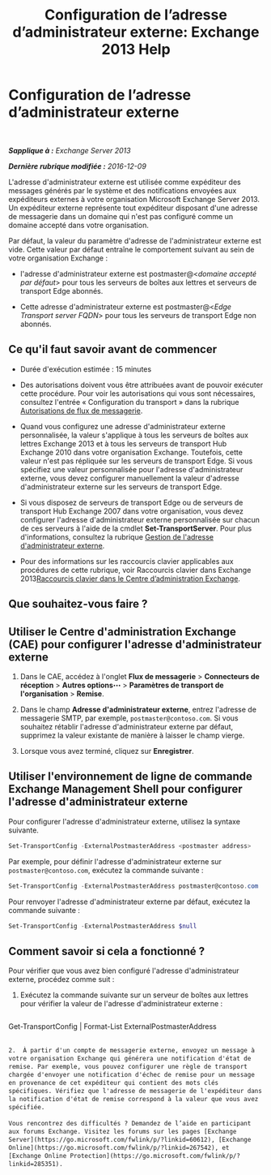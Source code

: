 ﻿---
title: 'Configuration de l’adresse d’administrateur externe: Exchange 2013 Help'
TOCTitle: Configuration de l’adresse d’administrateur externe
ms:assetid: 6b0c8675-3238-462d-8973-b52305fb90d2
ms:mtpsurl: https://technet.microsoft.com/fr-fr/library/Bb430765(v=EXCHG.150)
ms:contentKeyID: 52062990
ms.date: 04/24/2018
mtps_version: v=EXCHG.150
ms.translationtype: HT
---

# Configuration de l’adresse d’administrateur externe

 

_**Sapplique à :** Exchange Server 2013_

_**Dernière rubrique modifiée :** 2016-12-09_

L'adresse d'administrateur externe est utilisée comme expéditeur des messages générés par le système et des notifications envoyées aux expéditeurs externes à votre organisation Microsoft Exchange Server 2013. Un expéditeur externe représente tout expéditeur disposant d'une adresse de messagerie dans un domaine qui n'est pas configuré comme un domaine accepté dans votre organisation.

Par défaut, la valeur du paramètre d'adresse de l'administrateur externe est vide. Cette valeur par défaut entraîne le comportement suivant au sein de votre organisation Exchange :

  - l'adresse d'administrateur externe est postmaster@\<*domaine accepté par défaut*\> pour tous les serveurs de boîtes aux lettres et serveurs de transport Edge abonnés.

  - Cette adresse d'administrateur externe est postmaster@\<*Edge Transport server FQDN*\> pour tous les serveurs de transport Edge non abonnés.

## Ce qu'il faut savoir avant de commencer

  - Durée d'exécution estimée : 15 minutes

  - Des autorisations doivent vous être attribuées avant de pouvoir exécuter cette procédure. Pour voir les autorisations qui vous sont nécessaires, consultez l'entrée « Configuration du transport » dans la rubrique [Autorisations de flux de messagerie](mail-flow-permissions-exchange-2013-help.md).

  - Quand vous configurez une adresse d'administrateur externe personnalisée, la valeur s'applique à tous les serveurs de boîtes aux lettres Exchange 2013 et à tous les serveurs de transport Hub Exchange 2010 dans votre organisation Exchange. Toutefois, cette valeur n'est pas répliquée sur les serveurs de transport Edge. Si vous spécifiez une valeur personnalisée pour l'adresse d'administrateur externe, vous devez configurer manuellement la valeur d'adresse d'administrateur externe sur les serveurs de transport Edge.

  - Si vous disposez de serveurs de transport Edge ou de serveurs de transport Hub Exchange 2007 dans votre organisation, vous devez configurer l'adresse d'administrateur externe personnalisée sur chacun de ces serveurs à l'aide de la cmdlet **Set-TransportServer**. Pour plus d'informations, consultez la rubrique [Gestion de l'adresse d'administrateur externe](https://go.microsoft.com/fwlink/?linkid=279922).

  - Pour des informations sur les raccourcis clavier applicables aux procédures de cette rubrique, voir Raccourcis clavier dans Exchange 2013[Raccourcis clavier dans le Centre d’administration Exchange](keyboard-shortcuts-in-the-exchange-admin-center-exchange-online-protection-help.md).

## Que souhaitez-vous faire ?

## Utiliser le Centre d'administration Exchange (CAE) pour configurer l'adresse d'administrateur externe

1.  Dans le CAE, accédez à l'onglet **Flux de messagerie** \> **Connecteurs de réception** \> **Autres options**![Icône Options supplémentaires](images/JJ150550.5381819e-3b21-4873-8714-e9b956290b28(EXCHG.150).gif "Icône Options supplémentaires") \> **Paramètres de transport de l'organisation** \> **Remise**.

2.  Dans le champ **Adresse d'administrateur externe**, entrez l'adresse de messagerie SMTP, par exemple, `postmaster@contoso.com`. Si vous souhaitez rétablir l'adresse d'administrateur externe par défaut, supprimez la valeur existante de manière à laisser le champ vierge.

3.  Lorsque vous avez terminé, cliquez sur **Enregistrer**.

## Utiliser l'environnement de ligne de commande Exchange Management Shell pour configurer l'adresse d'administrateur externe

Pour configurer l'adresse d'administrateur externe, utilisez la syntaxe suivante.

```powershell
Set-TransportConfig -ExternalPostmasterAddress <postmaster address>
```

Par exemple, pour définir l'adresse d'administrateur externe sur `postmaster@contoso.com`, exécutez la commande suivante :

```powershell
Set-TransportConfig -ExternalPostmasterAddress postmaster@contoso.com
```

Pour renvoyer l'adresse d'administrateur externe par défaut, exécutez la commande suivante :

```powershell
Set-TransportConfig -ExternalPostmasterAddress $null
```

## Comment savoir si cela a fonctionné ?

Pour vérifier que vous avez bien configuré l'adresse d'administrateur externe, procédez comme suit :

1.  Exécutez la commande suivante sur un serveur de boîtes aux lettres pour vérifier la valeur de l'adresse d'administrateur externe :
    
    ```powershell
Get-TransportConfig | Format-List ExternalPostmasterAddress
```

2.  À partir d'un compte de messagerie externe, envoyez un message à votre organisation Exchange qui générera une notification d'état de remise. Par exemple, vous pouvez configurer une règle de transport chargée d'envoyer une notification d'échec de remise pour un message en provenance de cet expéditeur qui contient des mots clés spécifiques. Vérifiez que l'adresse de messagerie de l'expéditeur dans la notification d'état de remise correspond à la valeur que vous avez spécifiée.

Vous rencontrez des difficultés ? Demandez de l’aide en participant aux forums Exchange. Visitez les forums sur les pages [Exchange Server](https://go.microsoft.com/fwlink/p/?linkid=60612), [Exchange Online](https://go.microsoft.com/fwlink/p/?linkid=267542), et [Exchange Online Protection](https://go.microsoft.com/fwlink/p/?linkid=285351).

